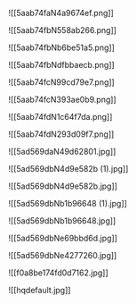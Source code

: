 ![[5aab74faN4a9674ef.png]]

![[5aab74fbN558ab266.png]]

![[5aab74fbNb6be51a5.png]]

![[5aab74fbNdfbbaecb.png]]

![[5aab74fcN99cd79e7.png]]

![[5aab74fcN393ae0b9.png]]

![[5aab74fdN1c64f7da.png]]

![[5aab74fdN293d09f7.png]]

![[5ad569daN49d62801.jpg]]

![[5ad569dbN4d9e582b (1).jpg]]

![[5ad569dbN4d9e582b.jpg]]

![[5ad569dbNb1b96648 (1).jpg]]

![[5ad569dbNb1b96648.jpg]]

![[5ad569dbNe69bbd6d.jpg]]

![[5ad569dbNe4277260.jpg]]

![[f0a8be174fd0d7162.jpg]]

![[hqdefault.jpg]]